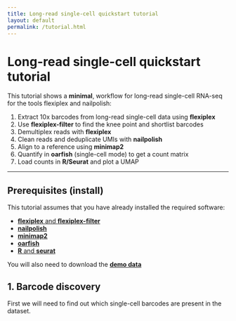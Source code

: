 ```yaml
---
title: Long-read single-cell quickstart tutorial
layout: default
permalink: /tutorial.html
---
```


# Long-read single-cell quickstart tutorial

This tutorial shows a **minimal**, workflow for long-read single-cell RNA-seq for the tools flexiplex and nailpolish:

1. Extract 10x barcodes from long-read single-cell data using **flexiplex**  
2. Use **flexiplex-filter** to find the knee point and shortlist barcodes  
3. Demultiplex reads with **flexiplex**  
4. Clean reads and deduplicate UMIs with **nailpolish**
5. Align to a reference using **minimap2**
6. Quantify in **oarfish** (single-cell mode) to get a count matrix  
7. Load counts in **R/Seurat** and plot a UMAP

---

## Prerequisites (install)

This tutorial assumes that you have already installed the required software:
 * [**flexiplex** and **flexiplex-filter**](index.html)
 * [**nailpolish**](https://davidsongroup.github.io/nailpolish/quickstart.html)
 * [**minimap2**](https://github.com/lh3/minimap2)
 * [**oarfish**](https://github.com/COMBINE-lab/oarfish)
 * [**R** and **seurat**](https://satijalab.org/seurat/articles/install_v5.html)

You will also need to download the [**demo data**]()

## 1. Barcode discovery
First we will need to find out which single-cell barcodes are present in the dataset. 







